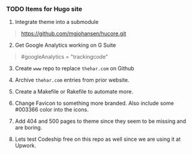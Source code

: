 ### TODO Items for Hugo site

1. Integrate theme into a submodule
> https://github.com/mgjohansen/hucore.git

2. Get Google Analytics working on G Suite
> #googleAnalytics = "trackingcode"

3. Create `www` repo to replace `thehar.com` on Github

4. Archive `thehar.com` entries from prior website.

5. Create a Makefile or Rakefile to automate more.

6. Change Favicon to something more branded. Also include some #003366 color into the icons.

7. Add 404 and 500 pages to theme since they seem to be missing and are boring.

8. Lets test Codeship free on this repo as well since we are using it at Upwork.

